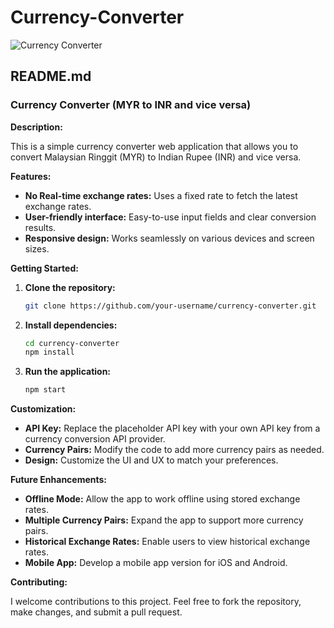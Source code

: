 # Currency-Converter
![Currency Converter](https://github.com/user-attachments/assets/1a5592f2-1aa4-416c-bd3d-f66979e2c037)

## **README.md**

### Currency Converter (MYR to INR and vice versa)

**Description:**

This is a simple currency converter web application that allows you to convert Malaysian Ringgit (MYR) to Indian Rupee (INR) and vice versa. 

**Features:**

* **No Real-time exchange rates:** Uses a fixed rate to fetch the latest exchange rates.
* **User-friendly interface:** Easy-to-use input fields and clear conversion results.
* **Responsive design:** Works seamlessly on various devices and screen sizes.

**Getting Started:**

1. **Clone the repository:**
   ```bash
   git clone https://github.com/your-username/currency-converter.git
   ```
2. **Install dependencies:**
   ```bash
   cd currency-converter
   npm install
   ```
3. **Run the application:**
   ```bash
   npm start
   ```

**Customization:**

* **API Key:** Replace the placeholder API key with your own API key from a currency conversion API provider.
* **Currency Pairs:** Modify the code to add more currency pairs as needed.
* **Design:** Customize the UI and UX to match your preferences.

**Future Enhancements:**

* **Offline Mode:** Allow the app to work offline using stored exchange rates.
* **Multiple Currency Pairs:** Expand the app to support more currency pairs.
* **Historical Exchange Rates:** Enable users to view historical exchange rates.
* **Mobile App:** Develop a mobile app version for iOS and Android.

**Contributing:**

I welcome contributions to this project. Feel free to fork the repository, make changes, and submit a pull request.

